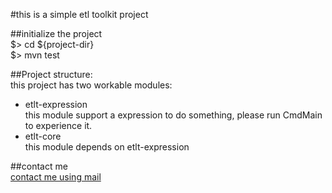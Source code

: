 #this is a simple etl toolkit project  

##initialize the project  
$> cd ${project-dir}  
$> mvn test  

##Project structure:  
this project has two workable modules:    
* etlt-expression  
    this module support a expression to do something, please run CmdMain to experience it.  
* etlt-core  
    this module depends on etlt-expression

##contact me  
[contact me using mail](mailto:juxiaomi@hotmail.com)